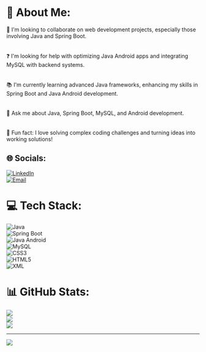 # 💫 About Me:
🤝 I'm looking to collaborate on web development projects, especially those involving Java and Spring Boot.<br><br>  
❓ I'm looking for help with optimizing Java Android apps and integrating MySQL with backend systems.<br><br>  
📚 I'm currently learning advanced Java frameworks, enhancing my skills in Spring Boot and Java Android development.<br><br>  
💬 Ask me about Java, Spring Boot, MySQL, and Android development.<br><br>  
🎉 Fun fact: I love solving complex coding challenges and turning ideas into working solutions!

## 🌐 Socials:
[![LinkedIn](https://img.shields.io/badge/LinkedIn-%230077B5.svg?logo=linkedin&logoColor=white)](https://www.linkedin.com/in/utsav-kattel/)  
[![Email](https://img.shields.io/badge/Gmail-%230077B5.svg?logo=gmail&logoColor=white)](mailto:utsavkattel00@gmail.com)  

# 💻 Tech Stack:
![Java](https://img.shields.io/badge/Java-%23007396.svg?style=for-the-badge&logo=java&logoColor=white)  
![Spring Boot](https://img.shields.io/badge/Spring%20Boot-%236DB33F.svg?style=for-the-badge&logo=springboot&logoColor=white)  
![Java Android](https://img.shields.io/badge/Android-%2300C853.svg?style=for-the-badge&logo=android&logoColor=white)  
![MySQL](https://img.shields.io/badge/mysql-4479A1.svg?style=for-the-badge&logo=mysql&logoColor=white)  
![CSS3](https://img.shields.io/badge/css3-%231572B6.svg?style=for-the-badge&logo=css3&logoColor=white)  
![HTML5](https://img.shields.io/badge/html5-%23E34F26.svg?style=for-the-badge&logo=html5&logoColor=white)  
![XML](https://img.shields.io/badge/xml-%23FF8C00.svg?style=for-the-badge&logo=xml&logoColor=white)

# 📊 GitHub Stats:
![](https://github-readme-stats.vercel.app/api?username=Utsavkattel000&theme=dark&hide_border=false&include_all_commits=true&count_private=false)<br/>
![](https://github-readme-streak-stats.herokuapp.com/?user=Utsavkattel000&theme=dark&hide_border=false)<br/>
![](https://github-readme-stats.vercel.app/api/top-langs/?username=Utsavkattel000&theme=dark&hide_border=false&include_all_commits=true&count_private=false&layout=compact)

---
[![](https://visitcount.itsvg.in/api?id=Utsavkattel000&icon=0&color=0)](https://visitcount.itsvg.in)
